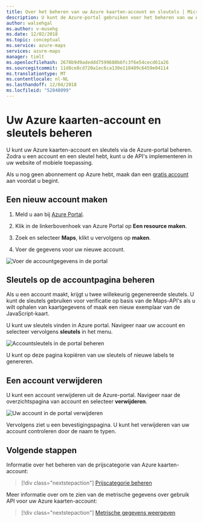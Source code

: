 ```yaml
---
title: Over het beheren van uw Azure kaarten-account en sleutels | Microsoft Docs
description: U kunt de Azure-portal gebruiken voor het beheren van uw Azure kaarten-account en beheren van de toegangssleutels van uw.
author: walsehgal
ms.author: v-musehg
ms.date: 12/02/2018
ms.topic: conceptual
ms.service: azure-maps
services: azure-maps
manager: timlt
ms.openlocfilehash: 2678b9d9adeddd7599680b6fc3f6e54cecd61a26
ms.sourcegitcommit: 11d8ce8cd720a1ec6ca130e118489c6459e04114
ms.translationtype: MT
ms.contentlocale: nl-NL
ms.lasthandoff: 12/04/2018
ms.locfileid: "52848099"
---
```

# <a name="how-to-manage-your-azure-maps-account-and-keys"></a>Uw Azure kaarten-account en sleutels beheren

U kunt uw Azure kaarten-account en sleutels via de Azure-portal beheren. Zodra u een account en een sleutel hebt, kunt u de API's implementeren in uw website of mobiele toepassing.

Als u nog geen abonnement op Azure hebt, maak dan een [gratis account](https://azure.microsoft.com/free/?WT.mc_id=A261C142F) aan voordat u begint.

## <a name="create-a-new-account"></a>Een nieuw account maken

1. Meld u aan bij [Azure Portal](http://portal.azure.com).

2. Klik in de linkerbovenhoek van Azure Portal op **Een resource maken**.

3. Zoek en selecteer **Maps**, klikt u vervolgens op **maken**.

4. Voer de gegevens voor uw nieuwe account.

![Voer de accountgegevens in de portal](./media/how-to-manage-account-keys/new-account-portal.png)

## <a name="manage-keys-on-the-account-page"></a>Sleutels op de accountpagina beheren

Als u een account maakt, krijgt u twee willekeurig gegenereerde sleutels. U kunt de sleutels gebruiken voor verificatie op basis van de Maps-API's als u wilt ophalen van kaartgegevens of maak een nieuw exemplaar van de JavaScript-kaart.

U kunt uw sleutels vinden in Azure portal. Navigeer naar uw account en selecteer vervolgens **sleutels** in het menu.

![Accountsleutels in de portal beheren](./media/how-to-manage-account-keys/account-keys-portal.png)

U kunt op deze pagina kopiëren van uw sleutels of nieuwe labels te genereren.

## <a name="delete-an-account"></a>Een account verwijderen

U kunt een account verwijderen uit de Azure-portal. Navigeer naar de overzichtspagina van account en selecteer **verwijderen**.

![Uw account in de portal verwijderen](./media/how-to-manage-account-keys/account-delete-portal.png)

Vervolgens ziet u een bevestigingspagina. U kunt het verwijderen van uw account controleren door de naam te typen.

## <a name="next-steps"></a>Volgende stappen

Informatie over het beheren van de prijscategorie van Azure kaarten-account:
> [!div class="nextstepaction"]
> [Prijscategorie beheren](./how-to-manage-pricing-tier.md)

Meer informatie over om te zien van de metrische gegevens over gebruik API voor uw Azure kaarten-account:
> [!div class="nextstepaction"]
> [Metrische gegevens weergeven](./how-to-view-api-usage.md)
